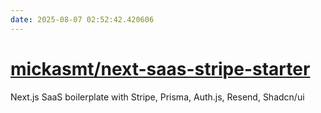 ```yaml
---
date: 2025-08-07 02:52:42.420606
---
```


# [mickasmt/next-saas-stripe-starter](https://github.com/mickasmt/next-saas-stripe-starter)

Next.js SaaS boilerplate with Stripe, Prisma, Auth.js, Resend, Shadcn/ui